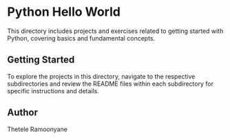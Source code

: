 # Python Hello World

This directory includes projects and exercises related to getting started with Python, covering basics and fundamental concepts.

## Getting Started

To explore the projects in this directory, navigate to the respective subdirectories and review the README files within each subdirectory for specific instructions and details.

## Author

Thetele Ramoonyane
